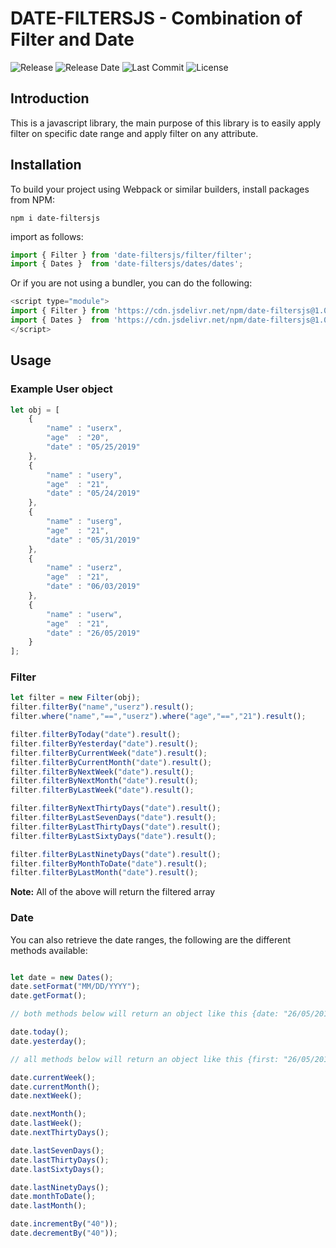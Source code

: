 # DATE-FILTERSJS - Combination of Filter and Date

![Release](https://img.shields.io/github/release/peterhdd/date-filtersjs.svg)
![Release Date](https://img.shields.io/github/release-date/peterhdd/date-filtersjs.svg)
![Last Commit](https://img.shields.io/github/last-commit/peterhdd/date-filtersjs.svg)
![License](https://img.shields.io/github/license/peterhdd/date-filtersjs.svg)

## Introduction

This is a javascript library, the main purpose of this library is to easily apply filter on specific date range and apply filter on any attribute.

## Installation

To build your project using Webpack or similar builders, install packages from NPM:

```
npm i date-filtersjs
```
import as follows:
```js
import { Filter } from 'date-filtersjs/filter/filter';
import { Dates }  from 'date-filtersjs/dates/dates';
```

Or if you are not using a bundler, you can do the following:
```js
<script type="module">
import { Filter } from 'https://cdn.jsdelivr.net/npm/date-filtersjs@1.0.0/filter/filter.min.js'
import { Dates }  from 'https://cdn.jsdelivr.net/npm/date-filtersjs@1.0.0/dates/dates.js';
</script>
```

## Usage

### Example User object

```js
let obj = [
    {
        "name" : "userx",
        "age"  : "20",
        "date" : "05/25/2019"
    },
    {
        "name" : "usery",
        "age"  : "21",
        "date" : "05/24/2019"
    },
    {
        "name" : "userg",
        "age"  : "21",
        "date" : "05/31/2019"
    },
    {
        "name" : "userz",
        "age"  : "21",
        "date" : "06/03/2019"
    },
    {
        "name" : "userw",
        "age"  : "21",
        "date" : "26/05/2019"
    }
];
```

### Filter

```js
let filter = new Filter(obj);                                            // initialize filter
filter.filterBy("name","userz").result();                                // Filter by an attribute
filter.where("name","==","userz").where("age","==","21").result();       // compound filter (AND), valid operators that can be used (==, !=, <= , >=)

filter.filterByToday("date").result();                                    // filters the date by today
filter.filterByYesterday("date").result();                                // filters the date by yesterday
filter.filterByCurrentWeek("date").result();                              // filters the date by first and last day of the week
filter.filterByCurrentMonth("date").result();                             // filters the date by current month
filter.filterByNextWeek("date").result();                                 // filters the date by next week
filter.filterByNextMonth("date").result();                                // filters the date by next month
filter.filterByLastWeek("date").result();                                 // filters the date by last week

filter.filterByNextThirtyDays("date").result();                           // filters the date by next thirty days
filter.filterByLastSevenDays("date").result();                            // filters the date by last seven days
filter.filterByLastThirtyDays("date").result();                           // filters the date by last thirty days
filter.filterByLastSixtyDays("date").result();                            // filters the date by last sixty days 

filter.filterByLastNinetyDays("date").result();                           // filters the date by last ninety days
filter.filterByMonthToDate("date").result();                              // filters the date by month to date
filter.filterByLastMonth("date").result();                                // filters the date by last month
```
**Note:** All of the above will return the filtered array

### Date

You can also retrieve the date ranges, the following are the different methods available:

```js

let date = new Dates();                                                  // initialize
date.setFormat("MM/DD/YYYY");                                            // set the format, valid formats ("MM/DD/YYYY", "MM-DD-YYYY", "DD/MM/YYYY")
date.getFormat();                                                        // retrieve format

// both methods below will return an object like this {date: "26/05/2019"}, you can access the date using "date" attribute

date.today();                                                           // retrieve today's date
date.yesterday();                                                       // retrieve yesterday's date

// all methods below will return an object like this {first: "26/05/2019", last: "01/06/2019"}, you can access the first and last date by using "first" and "last attribute

date.currentWeek();                                                     // retrieve first and last day of the week
date.currentMonth();                                                    // retrieve first and last day of the month
date.nextWeek();                                                        // retrieve first and last day of next week

date.nextMonth();                                                       // retrieve first and last day of next month
date.lastWeek();                                                        // retrieve first and last day of last week
date.nextThirtyDays();                                                  // retrieve first and last day of the next thirty days

date.lastSevenDays();                                                   // retrieve first and last day of last seven days
date.lastThirtyDays();                                                  // retrieve first and last day of last thirty days
date.lastSixtyDays();                                                   // retrieve first and last day of the last sixty days

date.lastNinetyDays();                                                  // retrieve first and last day of the last ninety days
date.monthToDate();                                                     // retrieve first day of the month and current day
date.lastMonth();                                                       // retrieve first and last day of last month

date.incrementBy("40"));                                                // retrieve current day and last day according to the increment number provided
date.decrementBy("40"));                                                // retrieve current day and last day according to the decrement number provided
